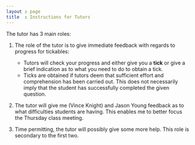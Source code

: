 ```yaml
---
layout : page
title  : Instructions for Tutors
---
```


The tutor has 3 main roles:

1. The role of the tutor is to give immediate feedback with regards to progress for tickables:

   - Tutors will check your progress and either give you a __tick__ or give a brief indication as to what you need to do to obtain a tick.
   - Ticks are obtained if tutors deem that sufficient effort and comprehension has been carried out. This does not necessarily imply that the student has successfully completed the given question.

2. The tutor will give me (Vince Knight) and Jason Young feedback as to what difficulties students are having. This enables me to better focus the Thursday class meeting.

3. Time permitting, the tutor will possibly give some more help. This role is secondary to the first two.
